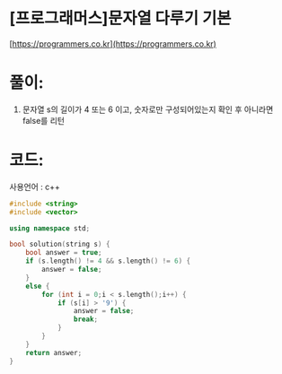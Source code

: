# [프로그래머스]문자열 다루기 기본

[https://programmers.co.kr](https://programmers.co.kr)

# **풀이:**
1. 문자열 s의 길이가 4 또는 6 이고, 숫자로만 구성되어있는지 확인 후 아니라면 false를 리턴

# **코드:**
사용언어 : c++
```c++
#include <string>
#include <vector>

using namespace std;

bool solution(string s) {
    bool answer = true;
    if (s.length() != 4 && s.length() != 6) {
		answer = false;
	}
	else {
		for (int i = 0;i < s.length();i++) {
			if (s[i] > '9') {
				answer = false;
				break;
			}
		}
	}
    return answer;
}
```

